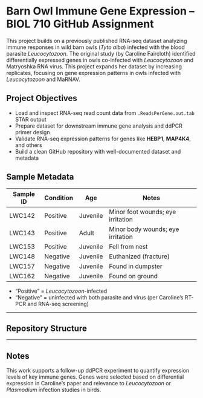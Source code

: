 # Barn Owl Immune Gene Expression – BIOL 710 GitHub Assignment

This project builds on a previously published RNA-seq dataset analyzing immune responses in wild barn owls (*Tyto alba*) infected with the blood parasite *Leucocytozoon*. The original study (by Caroline Faircloth) identified differentially expressed genes in owls co-infected with *Leucocytozoon* and Matryoshka RNA virus. This project expands her dataset by increasing replicates, focusing on gene expression patterns in owls infected with *Leucocytozoon* and MaRNAV.

## Project Objectives

- Load and inspect RNA-seq read count data from `.ReadsPerGene.out.tab` STAR output
- Prepare dataset for downstream immune gene analysis and ddPCR primer design
- Validate RNA-seq expression patterns for genes like **HEBP1**, **MAP4K4**, and others
- Build a clean GitHub repository with well-documented dataset and metadata

## Sample Metadata

| Sample ID | Condition  | Age      | Notes                            |
|-----------|------------|----------|----------------------------------|
| LWC142    | Positive   | Juvenile | Minor foot wounds; eye irritation |
| LWC143    | Positive   | Adult    | Minor body wounds; eye irritation |
| LWC153    | Positive   | Juvenile | Fell from nest                   |
| LWC148    | Negative   | Juvenile | Euthanized (fracture)            |
| LWC157    | Negative   | Juvenile | Found in dumpster                |
| LWC162    | Negative   | Juvenile | Found on ground                  |

- “Positive” = *Leucocytozoon*-infected
- “Negative” = uninfected with both parasite and virus (per Caroline’s RT-PCR and RNA-seq screening)

---

## Repository Structure

---

## Notes

This work supports a follow-up ddPCR experiment to quantify expression levels of key immune genes. Genes were selected based on differential expression in Caroline’s paper and relevance to *Leucocytozoon* or *Plasmodium* infection studies in birds.


